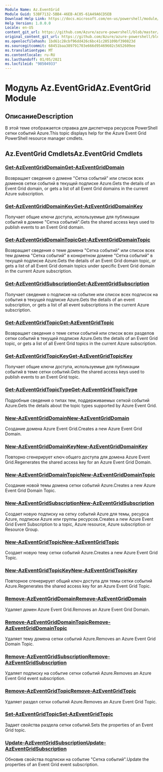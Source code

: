 ```yaml
---
Module Name: Az.EventGrid
Module Guid: 53BF7132-5BB4-46EB-AC05-61A49A6CD5EB
Download Help Link: https://docs.microsoft.com/en-us/powershell/module/az.eventgrid
Help Version: 1.0.0.0
Locale: en-US
content_git_url: https://github.com/Azure/azure-powershell/blob/master/src/EventGrid/EventGrid/help/Az.EventGrid.md
original_content_git_url: https://github.com/Azure/azure-powershell/blob/master/src/EventGrid/EventGrid/help/Az.EventGrid.md
ms.openlocfilehash: 1bd61c28cbf96dd426c6bc41c205109bf390823d
ms.sourcegitcommit: 68451baa389791703e666d95469602c5652609ee
ms.translationtype: MT
ms.contentlocale: ru-RU
ms.lasthandoff: 01/05/2021
ms.locfileid: "98504933"
---
```

# <span data-ttu-id="85a95-101">Модуль Az.EventGrid</span><span class="sxs-lookup"><span data-stu-id="85a95-101">Az.EventGrid Module</span></span>
## <span data-ttu-id="85a95-102">Описание</span><span class="sxs-lookup"><span data-stu-id="85a95-102">Description</span></span>
<span data-ttu-id="85a95-103">В этой теме отображается справка для диспетчера ресурсов PowerShell сетки событий Azure.</span><span class="sxs-lookup"><span data-stu-id="85a95-103">This topic displays help for the Azure Event Grid PowerShell resource manager cmdlets.</span></span>

## <span data-ttu-id="85a95-104">Az.EventGrid Cmdlets</span><span class="sxs-lookup"><span data-stu-id="85a95-104">Az.EventGrid Cmdlets</span></span>
### [<span data-ttu-id="85a95-105">Get-AzEventGridDomain</span><span class="sxs-lookup"><span data-stu-id="85a95-105">Get-AzEventGridDomain</span></span>](Get-AzEventGridDomain.md)
<span data-ttu-id="85a95-106">Возвращает сведения о домене "Сетка событий" или список всех доменов сетки событий в текущей подписке Azure.</span><span class="sxs-lookup"><span data-stu-id="85a95-106">Gets the details of an Event Grid domain, or gets a list of all Event Grid domains in the current Azure subscription.</span></span>

### [<span data-ttu-id="85a95-107">Get-AzEventGridDomainKey</span><span class="sxs-lookup"><span data-stu-id="85a95-107">Get-AzEventGridDomainKey</span></span>](Get-AzEventGridDomainKey.md)
<span data-ttu-id="85a95-108">Получает общие ключи доступа, используемые для публикации событий в домене "Сетка событий".</span><span class="sxs-lookup"><span data-stu-id="85a95-108">Gets the shared access keys used to publish events to an Event Grid domain.</span></span>

### [<span data-ttu-id="85a95-109">Get-AzEventGridDomainTopic</span><span class="sxs-lookup"><span data-stu-id="85a95-109">Get-AzEventGridDomainTopic</span></span>](Get-AzEventGridDomainTopic.md)
<span data-ttu-id="85a95-110">Возвращает сведения о теме домена "Сетка событий" или список всех тем домена "Сетка событий" в конкретном домене "Сетка событий" в текущей подписке Azure.</span><span class="sxs-lookup"><span data-stu-id="85a95-110">Gets the details of an Event Grid domain topic, or gets a list of all Event Grid domain topics under specific Event Grid domain in the current Azure subscription.</span></span>

### [<span data-ttu-id="85a95-111">Get-AzEventGridSubscription</span><span class="sxs-lookup"><span data-stu-id="85a95-111">Get-AzEventGridSubscription</span></span>](Get-AzEventGridSubscription.md)
<span data-ttu-id="85a95-112">Получает сведения о подписке на событие или список всех подписок на события в текущей подписке Azure.</span><span class="sxs-lookup"><span data-stu-id="85a95-112">Gets the details of an event subscription, or gets a list of all event subscriptions in the current Azure subscription.</span></span>

### [<span data-ttu-id="85a95-113">Get-AzEventGridTopic</span><span class="sxs-lookup"><span data-stu-id="85a95-113">Get-AzEventGridTopic</span></span>](Get-AzEventGridTopic.md)
<span data-ttu-id="85a95-114">Возвращает сведения о теме сетки событий или список всех разделов сетки событий в текущей подписке Azure.</span><span class="sxs-lookup"><span data-stu-id="85a95-114">Gets the details of an Event Grid topic, or gets a list of all Event Grid topics in the current Azure subscription.</span></span>

### [<span data-ttu-id="85a95-115">Get-AzEventGridTopicKey</span><span class="sxs-lookup"><span data-stu-id="85a95-115">Get-AzEventGridTopicKey</span></span>](Get-AzEventGridTopicKey.md)
<span data-ttu-id="85a95-116">Получает общие ключи доступа, используемые для публикации событий в теме сетки событий.</span><span class="sxs-lookup"><span data-stu-id="85a95-116">Gets the shared access keys used to publish events to an Event Grid topic.</span></span>

### [<span data-ttu-id="85a95-117">Get-AzEventGridTopicType</span><span class="sxs-lookup"><span data-stu-id="85a95-117">Get-AzEventGridTopicType</span></span>](Get-AzEventGridTopicType.md)
<span data-ttu-id="85a95-118">Подробные сведения о типах тем, поддерживаемых сеткой событий Azure.</span><span class="sxs-lookup"><span data-stu-id="85a95-118">Gets the details about the topic types supported by Azure Event Grid.</span></span>

### [<span data-ttu-id="85a95-119">New-AzEventGridDomain</span><span class="sxs-lookup"><span data-stu-id="85a95-119">New-AzEventGridDomain</span></span>](New-AzEventGridDomain.md)
<span data-ttu-id="85a95-120">Создание домена Azure Event Grid.</span><span class="sxs-lookup"><span data-stu-id="85a95-120">Creates a new Azure Event Grid Domain.</span></span>

### [<span data-ttu-id="85a95-121">New-AzEventGridDomainKey</span><span class="sxs-lookup"><span data-stu-id="85a95-121">New-AzEventGridDomainKey</span></span>](New-AzEventGridDomainKey.md)
<span data-ttu-id="85a95-122">Повторно сгенерирует ключ общего доступа для домена Azure Event Grid.</span><span class="sxs-lookup"><span data-stu-id="85a95-122">Regenerates the shared access key for an Azure Event Grid Domain.</span></span>

### [<span data-ttu-id="85a95-123">New-AzEventGridDomainTopic</span><span class="sxs-lookup"><span data-stu-id="85a95-123">New-AzEventGridDomainTopic</span></span>](New-AzEventGridDomainTopic.md)
<span data-ttu-id="85a95-124">Создание новой темы домена сетки событий Azure.</span><span class="sxs-lookup"><span data-stu-id="85a95-124">Creates a new Azure Event Grid Domain Topic.</span></span>

### [<span data-ttu-id="85a95-125">New-AzEventGridSubscription</span><span class="sxs-lookup"><span data-stu-id="85a95-125">New-AzEventGridSubscription</span></span>](New-AzEventGridSubscription.md)
<span data-ttu-id="85a95-126">Создает новую подписку на сетку событий Azure для темы, ресурса Azure, подписки Azure или группы ресурсов.</span><span class="sxs-lookup"><span data-stu-id="85a95-126">Creates a new Azure Event Grid Event Subscription to a topic, Azure resource, Azure subscription or Resource Group.</span></span>

### [<span data-ttu-id="85a95-127">New-AzEventGridTopic</span><span class="sxs-lookup"><span data-stu-id="85a95-127">New-AzEventGridTopic</span></span>](New-AzEventGridTopic.md)
<span data-ttu-id="85a95-128">Создает новую тему сетки событий Azure.</span><span class="sxs-lookup"><span data-stu-id="85a95-128">Creates a new Azure Event Grid Topic.</span></span>

### [<span data-ttu-id="85a95-129">New-AzEventGridTopicKey</span><span class="sxs-lookup"><span data-stu-id="85a95-129">New-AzEventGridTopicKey</span></span>](New-AzEventGridTopicKey.md)
<span data-ttu-id="85a95-130">Повторное сгенерирует общий ключ доступа для темы сетки событий Azure.</span><span class="sxs-lookup"><span data-stu-id="85a95-130">Regenerates the shared access key for an Azure Event Grid Topic.</span></span>

### [<span data-ttu-id="85a95-131">Remove-AzEventGridDomain</span><span class="sxs-lookup"><span data-stu-id="85a95-131">Remove-AzEventGridDomain</span></span>](Remove-AzEventGridDomain.md)
<span data-ttu-id="85a95-132">Удаляет домен Azure Event Grid.</span><span class="sxs-lookup"><span data-stu-id="85a95-132">Removes an Azure Event Grid Domain.</span></span>

### [<span data-ttu-id="85a95-133">Remove-AzEventGridDomainTopic</span><span class="sxs-lookup"><span data-stu-id="85a95-133">Remove-AzEventGridDomainTopic</span></span>](Remove-AzEventGridDomainTopic.md)
<span data-ttu-id="85a95-134">Удаляет тему домена сетки событий Azure.</span><span class="sxs-lookup"><span data-stu-id="85a95-134">Removes an Azure Event Grid Domain Topic.</span></span>

### [<span data-ttu-id="85a95-135">Remove-AzEventGridSubscription</span><span class="sxs-lookup"><span data-stu-id="85a95-135">Remove-AzEventGridSubscription</span></span>](Remove-AzEventGridSubscription.md)
<span data-ttu-id="85a95-136">Удаляет подписку на событие сетки событий Azure.</span><span class="sxs-lookup"><span data-stu-id="85a95-136">Removes an Azure Event Grid event subscription.</span></span>

### [<span data-ttu-id="85a95-137">Remove-AzEventGridTopic</span><span class="sxs-lookup"><span data-stu-id="85a95-137">Remove-AzEventGridTopic</span></span>](Remove-AzEventGridTopic.md)
<span data-ttu-id="85a95-138">Удаляет раздел сетки событий Azure.</span><span class="sxs-lookup"><span data-stu-id="85a95-138">Removes an Azure Event Grid Topic.</span></span>

### [<span data-ttu-id="85a95-139">Set-AzEventGridTopic</span><span class="sxs-lookup"><span data-stu-id="85a95-139">Set-AzEventGridTopic</span></span>](Set-AzEventGridTopic.md)
<span data-ttu-id="85a95-140">Задает свойства раздела сетки событий.</span><span class="sxs-lookup"><span data-stu-id="85a95-140">Sets the properties of an Event Grid topic.</span></span>

### [<span data-ttu-id="85a95-141">Update-AzEventGridSubscription</span><span class="sxs-lookup"><span data-stu-id="85a95-141">Update-AzEventGridSubscription</span></span>](Update-AzEventGridSubscription.md)
<span data-ttu-id="85a95-142">Обновив свойства подписки на событие "Сетка событий".</span><span class="sxs-lookup"><span data-stu-id="85a95-142">Update the properties of an Event Grid event subscription.</span></span>

